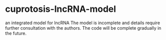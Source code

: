 # cuprotosis-lncRNA-model
an integrated model for lncRNA
The model is incomplete and details require further consultation with the authors.
The code will be complete gradually in the future.
